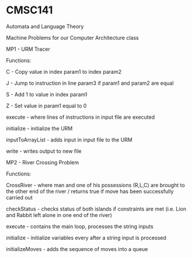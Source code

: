 # CMSC141
Automata and Language Theory

Machine Problems for our Computer Architecture class

MP1 - URM Tracer 

Functions: 

C - Copy value in index param1 to index param2 

J - Jump to instruction in line param3 if param1 and param2 are equal 

S - Add 1 to value in index param1 

Z - Set value in param1 equal to 0 

execute - where lines of instructions in input file are executed  

initialize - initialize the URM 

inputToArrayList - adds input in input file to the URM 

write - writes output to new file

MP2 - River Crossing Problem 

Functions: 

CrossRiver - where man and one of his possessions (R,L,C) are brought to the other end of the river /
returns true if move has been successfully carried out

checkStatus - checks status of both islands if constraints are met (i.e. Lion and Rabbit left alone in one end of the river) 

execute - contains the main loop, processes the string inputs

initialize - initialize variables every after a string input is processed 

initializeMoves - adds the sequence of moves into a queue
